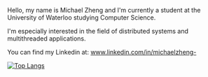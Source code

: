 Hello, my name is Michael Zheng and I'm currently a student at the University of Waterloo studying Computer Science.

I'm especially interested in the field of distributed systems and multithreaded applications.

You can find my Linkedin at: www.linkedin.com/in/michaelzheng-



[![Top Langs](https://github-readme-stats.vercel.app/api/top-langs/?username=michaelzheng67)](https://github.com/michaelzheng67/github-readme-stats)
